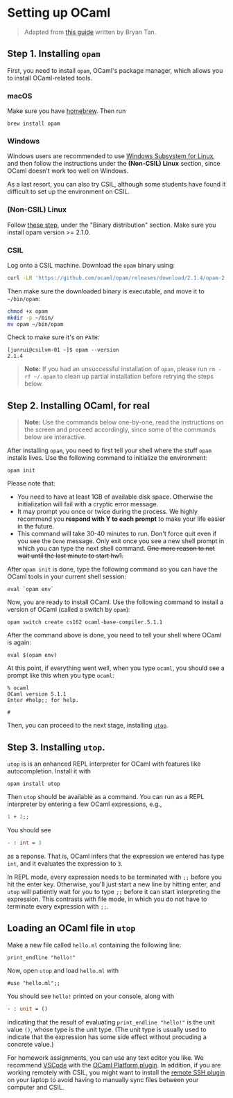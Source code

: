 

# Setting up OCaml

> Adapted from [this guide](https://github.com/fredfeng/CS162/blob/winter-2021/sections/section1/install_ocaml.md) written by Bryan Tan.


## Step 1. Installing `opam`

First, you need to install `opam`, OCaml's package manager, which allows you to install OCaml-related tools.


### macOS
Make sure you have [homebrew](https://brew.sh/). Then run
```
brew install opam
```


### Windows
Windows users are recommended to use [Windows Subsystem for Linux](https://learn.microsoft.com/en-us/windows/wsl/install), and then follow the instructions under the **(Non-CSIL) Linux** section, since OCaml doesn't work too well on Windows.

As a last resort, you can also try CSIL, although some students have found it difficult to set up the environment on CSIL.


### (Non-CSIL) Linux
Follow [these step](https://opam.ocaml.org/doc/Install.html#Binary-distribution), under the "Binary distribution" section. Make sure you install opam version >= 2.1.0.


### CSIL

Log onto a CSIL machine. Download the `opam` binary using:
```bash
curl -LR 'https://github.com/ocaml/opam/releases/download/2.1.4/opam-2.1.4-x86_64-linux' -o opam
```

Then make sure the downloaded binary is executable, and move it to `~/bin/opam`:
```bash
chmod +x opam
mkdir -p ~/bin/
mv opam ~/bin/opam
```
Check to make sure it's on `PATH`:
```
[junrui@csilvm-01 ~]$ opam --version
2.1.4
```

> **Note:** If you had an unsuccessful installation of `opam`, please run `rm -rf ~/.opam` to clean up partial installation before retrying the steps below.




## Step 2. Installing OCaml, for real

> **Note:** Use the commands below one-by-one, read the instructions on the screen and proceed accordingly, since some of the commands below are interactive.

After installing `opam`, you need to first tell your shell where the stuff `opam` installs lives. Use the following command to initialize the environment:

```
opam init
```

Please note that:
- You need to have at least 1GB of available disk space. Otherwise the initialization will fail with a cryptic error message.
- It may prompt you once or twice during the process. We highly recommend you **respond with Y to each prompt** to make your life easier in the future.
- This command will take 30-40 minutes to run. Don't force quit even if you see the `Done` message. Only exit once you see a new shell prompt in which you can type the next shell command. ~~One more reason to not wait until the last minute to start hw1.~~


After `opam init` is done, type the following command so you can have the OCaml tools in your current shell session:

```
eval `opam env`
```

Now, you are ready to install OCaml. Use the following command to install a version of OCaml (called a switch by `opam`):

```
opam switch create cs162 ocaml-base-compiler.5.1.1
```

After the command above is done, you need to tell your shell where OCaml is again:

```
eval $(opam env)
```

At this point, if everything went well, when you type `ocaml`, you should see a prompt like this when you type `ocaml`:

```
% ocaml
OCaml version 5.1.1
Enter #help;; for help.

#
```

Then, you can proceed to the next stage, installing [`utop`](https://opam.ocaml.org/blog/about-utop/).


## Step 3. Installing `utop`.

`utop` is is an enhanced REPL interpreter for OCaml with features like autocompletion. Install it with

```
opam install utop
```

Then `utop` should be available as a command. You can run as a REPL interpreter by entering a few OCaml expressions, e.g.,

```ocaml
1 + 2;;
```

You should see
```ocaml
- : int = 3
```
as a reponse. That is, OCaml infers that the expression we entered has type `int`, and it evaluates the expression to `3`.

In REPL mode, every expression needs to be terminated with `;;` before you hit the enter key. Otherwise, you'll just start a new line by hitting enter, and `utop` will patiently wait for you to type `;;` before it can start interpreting the expression. This contrasts with file mode, in which you do not have to terminate every expression with `;;`.


## Loading an OCaml file in `utop`

Make a new file called `hello.ml` containing the following line:
```
print_endline "hello!"
```

Now, open `utop` and load `hello.ml` with
```
#use "hello.ml";;
```

You should see `hello!` printed on your console, along with
```ocaml
- : unit = ()
```
indicating that the result of evaluating `print_endline "hello!"` is the unit value `()`, whose type is the unit type. (The unit type is usually used to indicate that the expression has some side effect without procuding a concrete value.)

For homework assignments, you can use any text editor you like. We recommend [VSCode](https://code.visualstudio.com/) with the [OCaml Platform plugin](https://marketplace.visualstudio.com/items?itemName=ocamllabs.ocaml-platform). In addition, if you are working remotely with CSIL, you might want to install the [remote SSH plugin](https://code.visualstudio.com/docs/remote/ssh-tutorial) on your laptop to avoid having to manually sync files between your computer and CSIL.